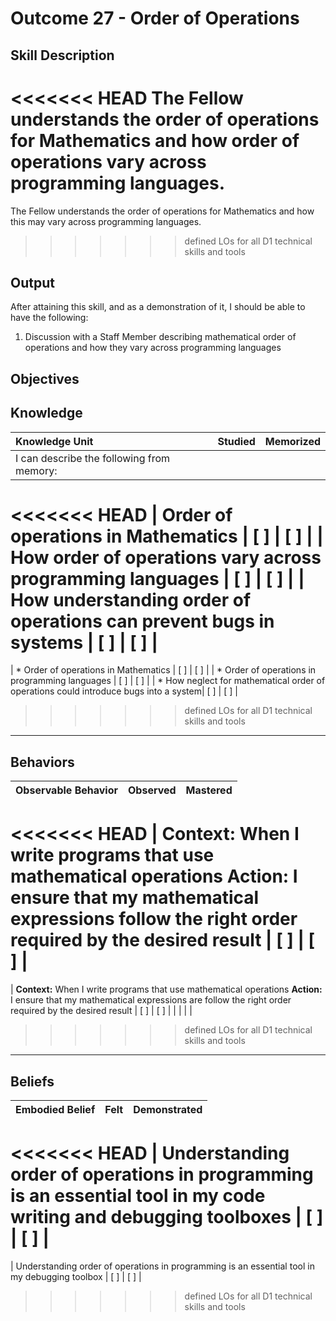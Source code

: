 # Outcome 27 - Order of Operations

**Skill Description**
----------
<<<<<<< HEAD
The Fellow understands the order of operations for Mathematics and how order of operations vary across programming languages.
=======
The Fellow understands the order of operations for Mathematics and how this may vary across programming languages.
>>>>>>> defined LOs for all D1 technical skills and tools

**Output**
----------
After attaining this skill, and as a demonstration of it, I should be able to have the following:

1. Discussion with a Staff Member describing mathematical order of operations and how they vary across programming languages


**Objectives**
----------
## **Knowledge**


| Knowledge Unit   |      Studied      | Memorized |
|:-------------|:------------------:|:--------:|
| I can describe the following from memory: | | |
<<<<<<< HEAD
| Order of operations in Mathematics | [ ] | [ ]  |
| How order of operations vary across programming languages | [ ] | [ ]  |
| How understanding order of operations can prevent bugs in systems | [ ] | [ ]  |
=======
| * Order of operations in Mathematics | [ ] | [ ]  |
| * Order of operations in programming languages | [ ] | [ ]  |
| * How neglect for mathematical order of operations could introduce bugs into a system| [ ] | [ ]  |
>>>>>>> defined LOs for all D1 technical skills and tools



----------


## **Behaviors**

| Observable Behavior   |      Observed      | Mastered |
|:-------------|:------------------:|:--------:|
<<<<<<< HEAD
| **Context:** When I write programs that use mathematical operations **Action:** I ensure that my mathematical expressions follow the right order required by the desired result | [ ] | [ ] |
=======
| **Context:** When I write programs that use mathematical operations **Action:** I ensure that my mathematical expressions are follow the right order required by the desired result | [ ] | [ ] |
| | | |

>>>>>>> defined LOs for all D1 technical skills and tools


----------


## **Beliefs**


| Embodied Belief   |      Felt      | Demonstrated |
|:-------------|:------------------:|:--------:|
<<<<<<< HEAD
| Understanding order of operations in programming is an essential tool in my code writing and debugging toolboxes | [ ] | [ ] |
=======
| Understanding order of operations in programming is an essential tool in my debugging toolbox | [ ] | [ ] |
>>>>>>> defined LOs for all D1 technical skills and tools

